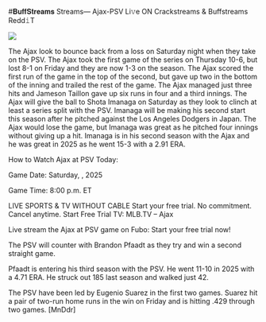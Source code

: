 #𝐁𝐮𝐟𝐟𝐒𝐭𝐫𝐞𝐚𝐦𝐬 Streams— Ajax-PSV Li𝚟e ON Crackstreams & Buffstreams Redd𝚒T  
  
  
[![](https://i.imgur.com/qSNzIqt.png)](https://movie.rssnews.media/YsRptIR.php)  
  
The Ajax look to bounce back from a loss on Saturday night when they take on the PSV. The Ajax took the first game of the series on Thursday 10-6, but lost 8-1 on Friday and they are now 1-3 on the season. The Ajax scored the first run of the game in the top of the second, but gave up two in the bottom of the inning and trailed the rest of the game. The Ajax managed just three hits and Jameson Taillon gave up six runs in four and a third innings. The Ajax will give the ball to Shota Imanaga on Saturday as they look to clinch at least a series split with the PSV. Imanaga will be making his second start this season after he pitched against the Los Angeles Dodgers in Japan. The Ajax would lose the game, but Imanaga was great as he pitched four innings without giving up a hit. Imanaga is in his second season with the Ajax and he was great in 2025 as he went 15-3 with a 2.91 ERA.

How to Watch Ajax at PSV Today:

Game Date: Saturday, , 2025

Game Time: 8:00 p.m. ET

LIVE SPORTS & TV WITHOUT CABLE
Start your free trial. No commitment. Cancel anytime.
Start Free Trial
TV: MLB.TV – Ajax

Live stream the Ajax at PSV game on Fubo: Start your free trial now!

The PSV will counter with Brandon Pfaadt as they try and win a second straight game.

Pfaadt is entering his third season with the PSV. He went 11-10 in 2025 with a 4.71 ERA. He struck out 185 last season and walked just 42.

The PSV have been led by Eugenio Suarez in the first two games. Suarez hit a pair of two-run home runs in the win on Friday and is hitting .429 through two games. [MnDdr]
